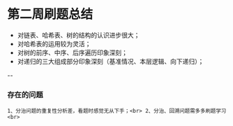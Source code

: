 第二周刷题总结
===
* 对链表、哈希表、树的结构的认识进步很大；<br>
* 对哈希表的运用较为灵活；<br>
* 对树的前序、中序、后序遍历印象深刻；<br>
* 对递归的三大组成部分印象深刻（基准情况、本层逻辑、向下递归）；<br>

--

### 存在的问题
``
  1、分治问题的重复性分析差，看题时感觉无从下手；<br>
  2、分治、回溯问题需多多刷题学习<br>
``
